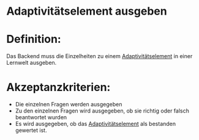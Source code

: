# Adaptivitätselement ausgeben



# Definition:

Das Backend muss die Einzelheiten zu einem [Adaptivitätselement](Adaptivitätsaufgabe-GE.md) in einer Lernwelt ausgeben.


# Akzeptanzkriterien:
- Die einzelnen Fragen werden ausgegeben
- Zu den einzelnen Fragen wird ausgegeben, ob sie richtig oder falsch beantwortet wurden
- Es wird ausgegeben, ob das [Adaptivitätselement](Adaptivitätsaufgabe-GE.md) als bestanden gewertet ist.
